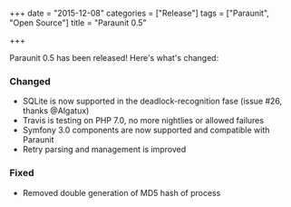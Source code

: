 +++
date = "2015-12-08"
categories = ["Release"]
tags = ["Paraunit", "Open Source"]
title = "Paraunit 0.5"

+++

Paraunit 0.5 has been released! Here's what's changed:

### Changed

* SQLite is now supported in the deadlock-recognition fase (issue #26, thanks @Algatux)
* Travis is testing on PHP 7.0, no more nightlies or allowed failures
* Symfony 3.0 components are now supported and compatible with Paraunit
* Retry parsing and management is improved

### Fixed

* Removed double generation of MD5 hash of process
